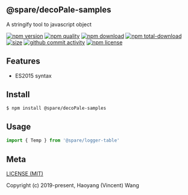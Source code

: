 ## @spare/decoPale-samples
A stringify tool to javascript object

[![npm version][npm-image]][npm-url]
[![npm quality][quality-image]][quality-url]
[![npm download][download-image]][npm-url]
[![npm total-download][total-download-image]][npm-url]
[![size][size]][size-url]
[![github commit activity][commit-image]][github-url]
[![npm license][license-image]][npm-url]

## Features

- ES2015 syntax

## Install
```console
$ npm install @spare/decoPale-samples
```

## Usage
```js
import { Temp } from '@spare/logger-table'
```

## Meta
[LICENSE (MIT)](/LICENSE)

Copyright (c) 2019-present, Haoyang (Vincent) Wang

[//]: <> (Shields)
[npm-image]: https://img.shields.io/npm/v/@spare/deco-samples.svg?style=flat-square
[quality-image]: http://npm.packagequality.com/shield/@spare/deco-samples.svg?style=flat-square
[download-image]: https://img.shields.io/npm/dm/@spare/deco-samples.svg?style=flat-square
[total-download-image]:https://img.shields.io/npm/dt/@spare/deco-samples.svg?style=flat-square
[license-image]: https://img.shields.io/npm/l/@spare/deco-samples.svg?style=flat-square
[commit-image]: https://img.shields.io/github/commit-activity/y/hoyeungw/@spare/deco-samples?style=flat-square
[size]: https://flat.badgen.net/packagephobia/install/@spare/deco-samples

[//]: <> (Link)
[npm-url]: https://npmjs.org/package/@spare/deco-samples
[quality-url]: http://packagequality.com/#?package=@spare/deco-samples
[github-url]: https://github.com/hoyeungw/@spare/deco-samples
[size-url]: https://packagephobia.now.sh/result?p=@spare/deco-samples
